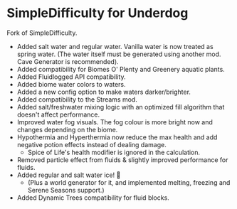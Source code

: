 # SimpleDifficulty for Underdog

Fork of SimpleDifficulty.

- Added salt water and regular water. Vanilla water is now treated as spring water. (The water itself must be generated using another mod. Cave Generator is recommended).
- Added compatibility for Biomes O' Plenty and Greenery aquatic plants.
- Added Fluidlogged API compatibility.
- Added biome water colors to waters.
- Added a new config option to make waters darker/brighter.
- Added compatibility to the Streams mod.
- Added salt/freshwater mixing logic with an optimized fill algorithm that doesn't affect performance.
- Improved water fog visuals. The fog colour is more bright now and changes depending on the biome.
- Hypothermia and Hyperthermia now reduce the max health and add negative potion effects instead of dealing damage.
  - Spice of Life's health modifier is ignored in the calculation.
- Removed particle effect from fluids & slightly improved performance for fluids.
- Added regular and salt water ice! 🧊 
  - (Plus a world generator for it, and implemented melting, freezing and Serene Seasons support.)
- Added Dynamic Trees compatibility for fluid blocks.
